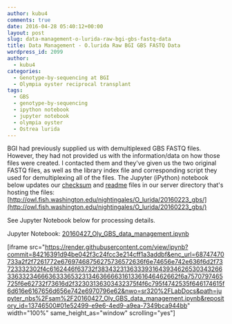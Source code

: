 ```yaml
---
author: kubu4
comments: true
date: 2016-04-28 05:40:12+00:00
layout: post
slug: data-management-o-lurida-raw-bgi-gbs-fastq-data
title: Data Management - O.lurida Raw BGI GBS FASTQ Data
wordpress_id: 2099
author:
  - kubu4
categories:
  - Genotype-by-sequencing at BGI
  - Olympia oyster reciprocal transplant
tags:
  - GBS
  - genotype-by-sequencing
  - ipython notebook
  - jupyter notebook
  - olympia oyster
  - Ostrea lurida
---
```


BGI had previously supplied us with demultiplexed GBS FASTQ files. However, they had not provided us with the information/data on how those files were created. I contacted them and they've given us the two original FASTQ files, as well as the library index file and corresponding script they used for demultiplexing all of the files. The Jupyter (iPython) notebook below updates our [checksum](http://owl.fish.washington.edu/nightingales/O_lurida/20160223_gbs/checksums.md5) and [readme](http://owl.fish.washington.edu/nightingales/O_lurida/20160223_gbs/readme.md) files in our server directory that's hosting the files: [http://owl.fish.washington.edu/nightingales/O_lurida/20160223_gbs/](http://owl.fish.washington.edu/nightingales/O_lurida/20160223_gbs/)

See Jupyter Notebook below for processing details.

Jupyter Notebook: [20160427_Oly_GBS_data_management.ipynb](https://github.com/sr320/LabDocs/blob/master/jupyter_nbs/sam/20160427_Oly_GBS_data_management.ipynb)

[iframe src="https://render.githubusercontent.com/view/ipynb?commit=84216391d94be042f3c24fcc3e214cff1a3addbf&enc_url=68747470733a2f2f7261772e67697468756275736572636f6e74656e742e636f6d2f73723332302f4c6162446f63732f383432313633393164393462653034326633633234666363336532313463666631613361646462662f6a7570797465725f6e62732f73616d2f32303136303432375f4f6c795f4742535f646174615f6d616e6167656d656e742e6970796e62&nwo=sr320%2FLabDocs&path=jupyter_nbs%2Fsam%2F20160427_Oly_GBS_data_management.ipynb&repository_id=13746500#01e52499-e9e6-4ed9-a9ea-7349bca944bb" width="100%" same_height_as="window" scrolling="yes"]

